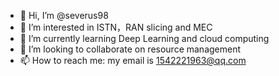 - 👋 Hi, I’m @severus98
- 👀 I’m interested in ISTN，RAN slicing and MEC
- 🌱 I’m currently learning Deep Learning and cloud computing 
- 💞️ I’m looking to collaborate on resource management
- 📫 How to reach me: my email is 1542221963@qq.com

<!---
severus98/severus98 is a ✨ special ✨ repository because its `README.md` (this file) appears on your GitHub profile.
You can click the Preview link to take a look at your changes.
--->
